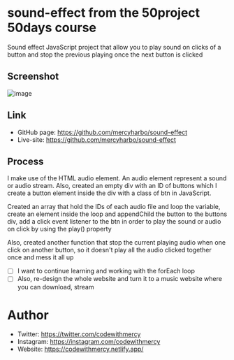 # sound-effect from the 50project 50days course

Sound effect JavaScript project that allow you to play sound on clicks of a button and stop the previous playing once the next button is clicked

## Screenshot 

![image](https://user-images.githubusercontent.com/64808015/129462936-50738c61-2575-4db1-827a-96d0289c53da.png)

## Link 

- GitHub page: https://github.com/mercyharbo/sound-effect
- Live-site: https://github.com/mercyharbo/sound-effect

## Process 

I make use of the HTML audio element. An audio element represent a sound or audio stream. Also, created an empty div with an ID of buttons which I create a button element inside the div with a class of btn in JavaScript. 

Created an array that hold the IDs of each audio file and loop the variable, create an element inside the loop and appendChild the button to the buttons div, add a click event listener to the btn in order to play the sound or audio on click by using the play() property

Also, created another function that stop the current playing audio when one click on another button, so it doesn't play all the audio clicked together once and mess it all up

- [ ] I want to continue learning and working with the forEach loop
- [ ] Also, re-design the whole website and turn it to a music website where you can download, stream 

# Author 

- Twitter: https://twitter.com/codewithmercy
- Instagram: https://instagram.com/codewithmercy
- Website: https://codewithmercy.netlify.app/
